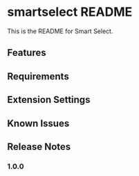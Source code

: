 # smartselect README

This is the README for Smart Select.

## Features

## Requirements


## Extension Settings

## Known Issues

## Release Notes

### 1.0.0
